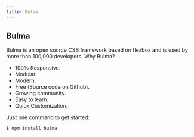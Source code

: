 ```yaml
---
title: Bulma
---
```

## Bulma

Bulma is an open source CSS framework based on flexbox and is used by more than 100,000 developers.
Why Bulma?
* 100% Responsive.
* Modular.
* Modern.
* Free (Source code on Github).
* Growing community.
* Easy to learn.
* Quick Customization.

Just one command to get started:
```terminal
$ npm install bulma
```
